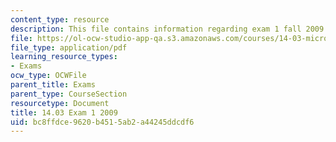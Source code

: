 ```yaml
---
content_type: resource
description: This file contains information regarding exam 1 fall 2009.
file: https://ol-ocw-studio-app-qa.s3.amazonaws.com/courses/14-03-microeconomic-theory-and-public-policy-fall-2016/bc8ffdce9620b4515ab2a44245ddcdf6_MIT14_03F16_exam1_09.pdf
file_type: application/pdf
learning_resource_types:
- Exams
ocw_type: OCWFile
parent_title: Exams
parent_type: CourseSection
resourcetype: Document
title: 14.03 Exam 1 2009
uid: bc8ffdce-9620-b451-5ab2-a44245ddcdf6
---
```

